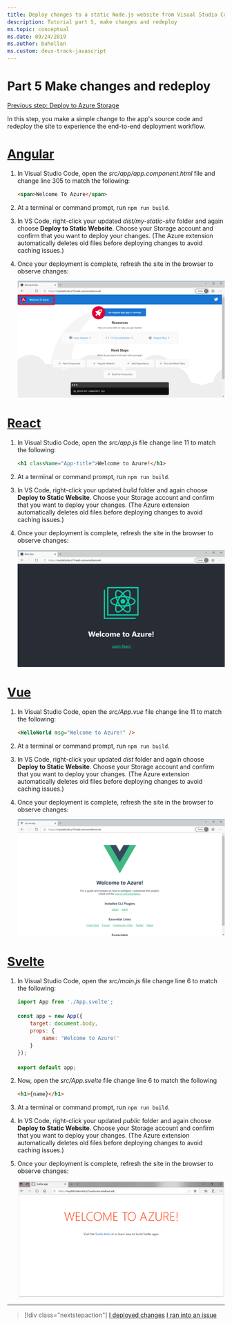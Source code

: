 ```yaml
---
title: Deploy changes to a static Node.js website from Visual Studio Code
description: Tutorial part 5, make changes and redeploy
ms.topic: conceptual
ms.date: 09/24/2019
ms.author: buhollan
ms.custom: devx-track-javascript
---
```


# Part 5 Make changes and redeploy

[Previous step: Deploy to Azure Storage](tutorial-vscode-static-website-node-04.md)

In this step, you make a simple change to the app's source code and redeploy the site to experience the end-to-end deployment workflow.

# [Angular](#tab/angular)

1. In Visual Studio Code, open the _src/app/app.component.html_ file and change line 305 to match the following:

    ```html
    <span>Welcome To Azure</span>
    ```

1. At a terminal or command prompt, run `npm run build`.

1. In VS Code, right-click your updated _dist/my-static-site_ folder and again choose **Deploy to Static Website**. Choose your Storage account and confirm that you want to deploy your changes. (The Azure extension automatically deletes old files before deploying changes to avoid caching issues.)

1. Once your deployment is complete, refresh the site in the browser to observe changes:

    ![Changes in the app after redeployment](media/static-website/updated-azure-app-angular.png)

# [React](#tab/react)

1. In Visual Studio Code, open the _src/app.js_ file change line 11 to match the following:

    ```html
    <h1 className="App-title">Welcome to Azure!</h1>
    ```

1. At a terminal or command prompt, run `npm run build`.

1. In VS Code, right-click your updated _build_ folder and again choose **Deploy to Static Website**. Choose your Storage account and confirm that you want to deploy your changes. (The Azure extension automatically deletes old files before deploying changes to avoid caching issues.)

1. Once your deployment is complete, refresh the site in the browser to observe changes:

    ![Changes in the app after redeployment](media/static-website/updated-azure-app-react.png)

# [Vue](#tab/vue)

1. In Visual Studio Code, open the _src/App.vue_ file change line 11 to match the following:

    ```html
    <HelloWorld msg="Welcome to Azure!" />
    ```

1. At a terminal or command prompt, run `npm run build`.

1. In VS Code, right-click your updated _dist_ folder and again choose **Deploy to Static Website**. Choose your Storage account and confirm that you want to deploy your changes. (The Azure extension automatically deletes old files before deploying changes to avoid caching issues.)

1. Once your deployment is complete, refresh the site in the browser to observe changes:

    ![Changes in the app after redeployment](media/static-website/updated-azure-app-vue.png)

# [Svelte](#tab/svelte)

1. In Visual Studio Code, open the _src/main.js_ file change line 6 to match the following:

    ```js
    import App from './App.svelte';

    const app = new App({
	    target: document.body,
	    props: {
		    name: 'Welcome to Azure!'
	    }
    });

    export default app;
    ```

2. Now, open the _src/App.svelte_ file change line 6 to match the following

    ```html
    <h1>{name}</h1>
    ```

1. At a terminal or command prompt, run `npm run build`.

1. In VS Code, right-click your updated _public_ folder and again choose **Deploy to Static Website**. Choose your Storage account and confirm that you want to deploy your changes. (The Azure extension automatically deletes old files before deploying changes to avoid caching issues.)

1. Once your deployment is complete, refresh the site in the browser to observe changes:

    ![Changes in the app after redeployment](media/static-website/updated-azure-app-svelte.png)

---

> [!div class="nextstepaction"]
> [I deployed changes](tutorial-vscode-static-website-node-06.md) [I ran into an issue](https://www.research.net/r/PWZWZ52?tutorial=node-deployment-staticwebsite&step=code-change)
